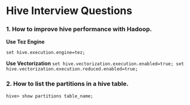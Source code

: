 # Hive Interview Questions
### 1. How to improve hive performance with Hadoop.
**Use Tez Engine**

```set hive.execution.engine=tez;```

**Use Vectorization**
`set hive.vectorization.execution.enabled=true;
   set hive.vectorization.execution.reduced.enabled=true;`

### 2. How to list the partitions in a hive table.
```hive> show partitions table_name;```
